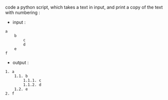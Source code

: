 code a python script, which takes a text in input, and print a copy of the text with numbering :

- input :

```plaintext
a
    b
        c
        d
    e
f
```

- output :

```plaintext
1. a
    1.1. b
        1.1.1. c
        1.1.2. d
    1.2. e
2. f
```
